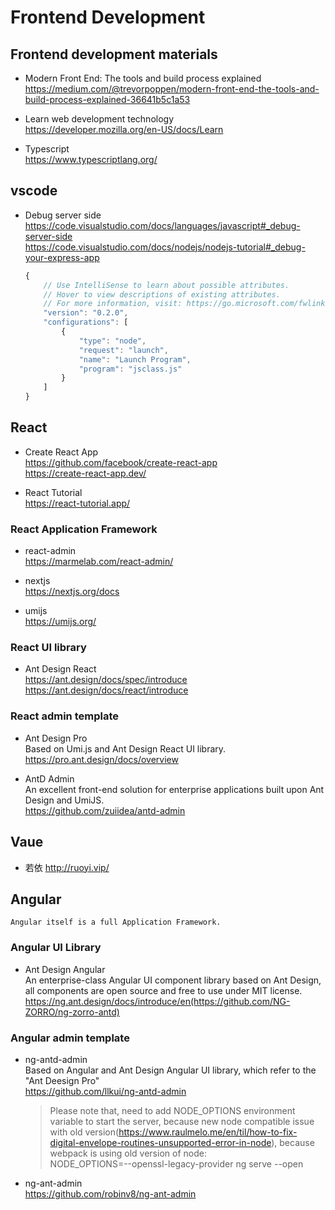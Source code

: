 # Frontend Development

## Frontend development materials
+ Modern Front End: The tools and build process explained  
    https://medium.com/@trevorpoppen/modern-front-end-the-tools-and-build-process-explained-36641b5c1a53  

+ Learn web development technology  
    https://developer.mozilla.org/en-US/docs/Learn  

+ Typescript  
    https://www.typescriptlang.org/

## vscode
+ Debug server side  
    https://code.visualstudio.com/docs/languages/javascript#_debug-server-side   
    https://code.visualstudio.com/docs/nodejs/nodejs-tutorial#_debug-your-express-app  
    ```js
    {
        // Use IntelliSense to learn about possible attributes.
        // Hover to view descriptions of existing attributes.
        // For more information, visit: https://go.microsoft.com/fwlink/?linkid=830387
        "version": "0.2.0",
        "configurations": [
            {
                "type": "node",
                "request": "launch",
                "name": "Launch Program",
                "program": "jsclass.js"
            }
        ]
    }
    ```

## React
+ Create React App  
    https://github.com/facebook/create-react-app  
    https://create-react-app.dev/  

+ React Tutorial  
    https://react-tutorial.app/  

### React Application Framework
+ react-admin  
    https://marmelab.com/react-admin/  

+ nextjs  
    https://nextjs.org/docs  

+ umijs  
    https://umijs.org/  

### React UI library
+ Ant Design  React  
    https://ant.design/docs/spec/introduce  
    https://ant.design/docs/react/introduce  

### React admin template  
+ Ant Design Pro  
    Based on Umi.js and Ant Design React UI library.  
    https://pro.ant.design/docs/overview   

+ AntD Admin  
    An excellent front-end solution for enterprise applications built upon Ant Design and UmiJS.  
    https://github.com/zuiidea/antd-admin  


## Vaue
+ 若依
    http://ruoyi.vip/  

## Angular
    Angular itself is a full Application Framework.  

### Angular UI Library
+ Ant Design Angular  
    An enterprise-class Angular UI component library based on Ant Design, all components are open source and free to use under MIT license.  
    https://ng.ant.design/docs/introduce/en(https://github.com/NG-ZORRO/ng-zorro-antd)  

### Angular admin template
+ ng-antd-admin  
    Based on Angular and Ant Design Angular UI library, which refer to the "Ant Deesign Pro"   
    https://github.com/llkui/ng-antd-admin  

    > Please note that, need to add NODE_OPTIONS environment variable to start the server, because new node compatible issue with old version(https://www.raulmelo.me/en/til/how-to-fix-digital-envelope-routines-unsupported-error-in-node), because webpack is using old version of node:   
    > NODE_OPTIONS=--openssl-legacy-provider ng serve --open  

+ ng-ant-admin  
    https://github.com/robinv8/ng-ant-admin  